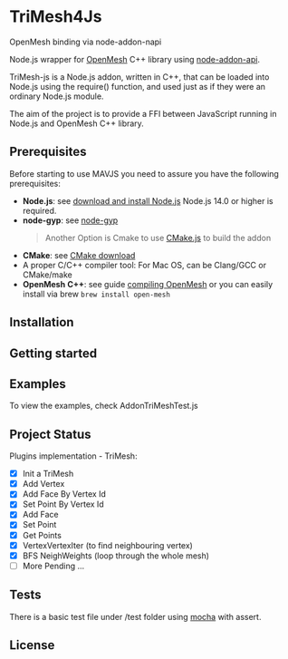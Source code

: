 # TriMesh4Js

OpenMesh binding via node-addon-napi

Node.js wrapper for [OpenMesh](https://www.graphics.rwth-aachen.de:9000/OpenMesh/OpenMesh) C++ library using [node-addon-api](https://github.com/nodejs/node-addon-api).

TriMesh-js is a Node.js addon, written in C++, that can be loaded into Node.js using the require() function, and used just as if they were an ordinary Node.js module.

The aim of the project is to provide a FFI between JavaScript running in Node.js and OpenMesh C++ library.

## Prerequisites

Before starting to use MAVJS you need to assure you have the following prerequisites:

- **Node.js**: see [download and install Node.js](https://nodejs.org/en/download/) Node.js 14.0 or higher is required.
- **node-gyp**: see [node-gyp](https://github.com/nodejs/node-gyp)
  > Another Option is Cmake to use [CMake.js](https://github.com/cmake-js/cmake-js) to build the addon
- **CMake**: see [CMake download](https://cmake.org/download/)
- A proper C/C++ compiler tool: For Mac OS, can be Clang/GCC or CMake/make
- **OpenMesh** **C++**: see guide [compiling OpenMesh](https://www.graphics.rwth-aachen.de/media/openmesh_static/Documentations/OpenMesh-7.0-Documentation/a03933.html)
  or you can easily install via brew `brew install open-mesh`

## Installation

## Getting started

## Examples

To view the examples, check AddonTriMeshTest.js

## Project Status

Plugins implementation - TriMesh:

- [x] Init a TriMesh
- [x] Add Vertex
- [x] Add Face By Vertex Id
- [x] Set Point By Vertex Id
- [x] Add Face
- [x] Set Point
- [x] Get Points
- [x] VertexVertexIter (to find neighbouring vertex)
- [x] BFS NeighWeights (loop through the whole mesh)
- [ ] More Pending ...

## Tests

There is a basic test file under /test folder using [mocha](https://mochajs.org) with assert.

## License
